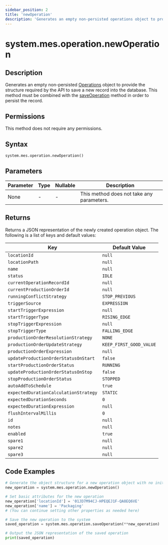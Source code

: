 ```yaml
---
sidebar_position: 2
title: 'newOperation'
description: 'Generates an empty non-persisted operations object to provide the structure to save a new record into the database.'
---
```


# system.mes.operation.newOperation

## Description

Generates an empty non-persisted [Operations](../../data-model/operation-model/operation) object to provide the structure required by the API
to save a new record into the database. This method must be combined with the [saveOperation](./save-operation) method in order to persist the record.

## Permissions

This method does not require any permissions.

## Syntax

```python
system.mes.operation.newOperation()
```

## Parameters

| Parameter | Type | Nullable | Description                               |
| --------- | ---- | -------- | ----------------------------------------- |
| None      | -    | -        | This method does not take any parameters. |

## Returns

Returns a JSON representation of the newly created operation object. The following is a list of keys and default values:

| Key                                   | Default Value           |
| ------------------------------------- | ----------------------- |
| `locationId`                          | `null`                  |
| `locationPath`                        | `null`                  |
| `name`                                | `null`                  |
| `status`                              | `IDLE`                  |
| `currentOperationRecordId`            | `null`                  |
| `currentProductionOrderId`            | `null`                  |
| `runningConflictStrategy`             | `STOP_PREVIOUS`         |
| `triggerSource`                       | `EXPRESSION`            |
| `startTriggerExpression`              | `null`                  |
| `startTriggerType`                    | `RISING_EDGE`           |
| `stopTriggerExpression`               | `null`                  |
| `stopTriggerType`                     | `FALLING_EDGE`          |
| `productionOrderResolutionStrategy`   | `NONE`                  |
| `productionOrderUpdateStrategy`       | `KEEP_FIRST_GOOD_VALUE` |
| `productionOrderExpression`           | `null`                  |
| `updateProductionOrderStatusOnStart`  | `false`                 |
| `startProductionOrderStatus`          | `RUNNING`               |
| `updateProductionOrderStatusOnStop`   | `false`                 |
| `stopProductionOrderStatus`           | `STOPPED`               |
| `autoAddToSchedule`                   | `true`                  |
| `expectedDurationCalculationStrategy` | `STATIC`                |
| `expectedDurationSeconds`             | `0`                     |
| `expectedDurationExpression`          | `null`                  |
| `flushIntervalMillis`                 | `0`                     |
| `id`                                  | `null`                  |
| `notes`                               | `null`                  |
| `enabled`                             | `true`                  |
| `spare1`                              | `null`                  |
| `spare2`                              | `null`                  |
| `spare3`                              | `null`                  |

## Code Examples

```python
# Generate the object structure for a new operation object with no initial arguments
new_operation = system.mes.operation.newOperation()

# Set basic attributes for the new operation
new_operation['locationId'] = '01JD7M94CJ-HPEQEJ1F-QA8EQ6VE'
new_operation['name'] = 'Packaging'
# (You can continue setting other properties as needed here)

# Save the new operation to the system
saved_operation = system.mes.operation.saveOperation(**new_operation)

# Output the JSON representation of the saved operation
print(saved_operation)
```
